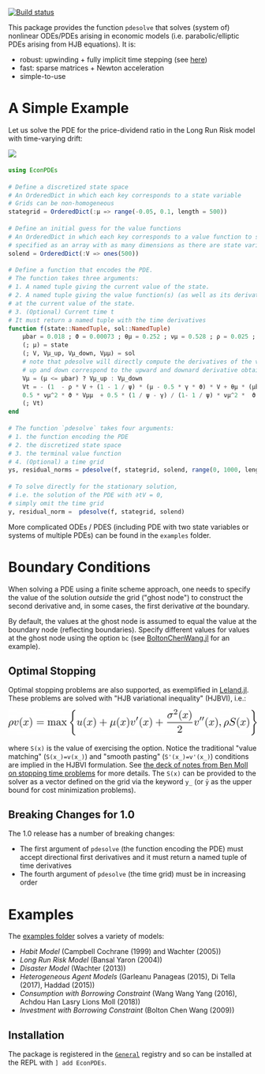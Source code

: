 [![Build status](https://github.com/matthieugomez/EconPDEs.jl/workflows/CI/badge.svg)](https://github.com/matthieugomez/EconPDEs.jl/actions)


This package provides the function `pdesolve` that solves (system of) nonlinear ODEs/PDEs arising in economic models (i.e. parabolic/elliptic PDEs arising from HJB equations). It is:

- robust: upwinding + fully implicit time stepping (see [here](https://github.com/matthieugomez/EconPDEs.jl/blob/master/examples/details.pdf))
- fast: sparse matrices + Newton acceleration
- simple-to-use

# A Simple Example

Let us solve the PDE for the price-dividend ratio in the Long Run Risk model with time-varying drift:
<!-- 
1 - \rho V + (1 - \frac{1}{\psi})(\mu - \frac{1}{2}\gamma \vartheta)V + \theta_\mu(\overline{\mu} - \mu) \partial_\mu V + \frac{1}{2}\frac{\frac{1}{\psi}-\gamma}{1-\frac{1}{\psi}}\nu_\mu^2 \vartheta \frac{(\partial_\mu V)^2}{V} + \frac{1}{2}\nu_\mu^2 \vartheta \partial_{\mu\mu}V  + \partial_t V  = 0
-->
<img src="img/by.png">

```julia
using EconPDEs

# Define a discretized state space
# An OrderedDict in which each key corresponds to a state variable
# Grids can be non-homogeneous
stategrid = OrderedDict(:μ => range(-0.05, 0.1, length = 500))

# Define an initial guess for the value functions
# An OrderedDict in which each key corresponds to a value function to solve for, 
# specified as an array with as many dimensions as there are state variables
solend = OrderedDict(:V => ones(500))

# Define a function that encodes the PDE. 
# The function takes three arguments:
# 1. A named tuple giving the current value of the state. 
# 2. A named tuple giving the value function(s) (as well as its derivatives)
# at the current value of the state. 
# 3. (Optional) Current time t
# It must return a named tuple with the time derivatives
function f(state::NamedTuple, sol::NamedTuple)
	μbar = 0.018 ; ϑ = 0.00073 ; θμ = 0.252 ; νμ = 0.528 ; ρ = 0.025 ; ψ = 1.5 ; γ = 7.5
	(; μ) = state
	(; V, Vμ_up, Vμ_down, Vμμ) = sol
	# note that pdesolve will directly compute the derivatives of the valuefunction.
	# up and down correspond to the upward and downard derivative obtained by first difference
	Vμ = (μ <= μbar) ? Vμ_up : Vμ_down
	Vt = - (1  - ρ * V + (1 - 1 / ψ) * (μ - 0.5 * γ * ϑ) * V + θμ * (μbar - μ) * Vμ +
	0.5 * νμ^2 * ϑ * Vμμ  + 0.5 * (1 / ψ - γ) / (1- 1 / ψ) * νμ^2 *  ϑ * Vμ^2/V)
	(; Vt)
end

# The function `pdesolve` takes four arguments:
# 1. the function encoding the PDE
# 2. the discretized state space
# 3. the terminal value function
# 4. (Optional) a time grid
ys, residual_norms = pdesolve(f, stategrid, solend, range(0, 1000, length = 100))

# To solve directly for the stationary solution, 
# i.e. the solution of the PDE with ∂tV = 0,
# simply omit the time grid
y, residual_norm =  pdesolve(f, stategrid, solend)
```
More complicated ODEs / PDES (including PDE with two state variables or systems of multiple PDEs) can be found in the `examples` folder. 



# Boundary Conditions
When solving a PDE using a finite scheme approach, one needs to specify the value of the solution *outside* the grid ("ghost node") to construct the second derivative and, in some cases, the first derivative *at* the boundary. 

By default, the values at the ghost node is assumed to equal the value at the boundary node (reflecting boundaries). Specify different values for values at the ghost node using the option `bc` (see [BoltonChenWang.jl](https://github.com/matthieugomez/EconPDEs.jl/blob/master/examples/InvestmentProblem/BoltonChenWang.jl) for an example).

## Optimal Stopping
Optimal stopping problems are also supported, as exemplified in [Leland.jl](examples/OptimalStoppingTime/Leland.jl). These problems are solved with "HJB variational inequality" (HJBVI), i.e.:

<img src="img/hjbvi.png">

where `S(x)` is the value of exercising the option. Notice the traditional "value matching" (`S(x̲)=v(x̲)`) and "smooth pasting" (`S'(x̲)=v'(x̲)`) conditions are implied in the HJBVI formulation. See [the deck of notes from Ben Moll on stopping time problems](https://benjaminmoll.com/codes/) for more details. The `S(x)` can be provided to the solver as a vector defined on the grid via the keyword `y̲` (or `ȳ` as the upper bound for cost minimization problems).


## Breaking Changes for 1.0
The 1.0 release has a number of breaking changes:
- The first argument of `pdesolve` (the function encoding the PDE) must accept directional first derivatives and it must return a named tuple of time derivatives 
- The fourth argument of `pdesolve` (the time grid) must be in increasing order

# Examples
The [examples folder](https://github.com/matthieugomez/EconPDEs.jl/tree/master/examples)  solves a variety of models:
- *Habit Model* (Campbell Cochrane (1999) and Wachter (2005))
- *Long Run Risk Model* (Bansal Yaron (2004))
- *Disaster Model* (Wachter (2013))
- *Heterogeneous Agent Models* (Garleanu Panageas (2015), Di Tella (2017), Haddad (2015))
- *Consumption with Borrowing Constraint* (Wang Wang Yang (2016), Achdou Han Lasry Lions Moll (2018))
- *Investment with Borrowing Constraint* (Bolton Chen Wang (2009))

## Installation
The package is registered in the [`General`](https://github.com/JuliaRegistries/General) registry and so can be installed at the REPL with `] add EconPDEs`.

